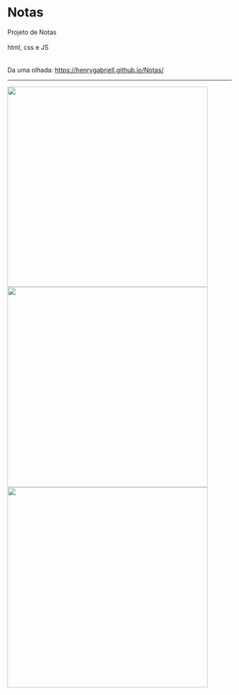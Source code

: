 # Notas
  
Projeto de Notas
<br>
<br>
html, css e JS
<br>
<br>
<br>
Da uma olhada: https://henrygabriell.github.io/Notas/
<br>
<hr>

<img width="450" src="https://github.com/HenryGabriell/Notas/assets/96191361/76c2ff55-139c-4407-8b54-bb0950d368b7">

<img width="450" src="https://github.com/HenryGabriell/Notas/assets/96191361/2ce658a2-6c24-4b43-bc76-fc0ce369e281">

<img width="450" src="https://github.com/HenryGabriell/Notas/assets/96191361/296b9b24-dcb0-4c51-bcb7-971b070e67ab">




